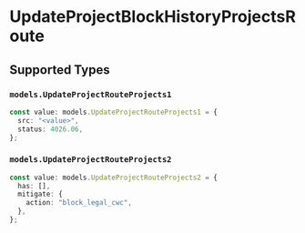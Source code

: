 # UpdateProjectBlockHistoryProjectsRoute


## Supported Types

### `models.UpdateProjectRouteProjects1`

```typescript
const value: models.UpdateProjectRouteProjects1 = {
  src: "<value>",
  status: 4026.06,
};
```

### `models.UpdateProjectRouteProjects2`

```typescript
const value: models.UpdateProjectRouteProjects2 = {
  has: [],
  mitigate: {
    action: "block_legal_cwc",
  },
};
```

